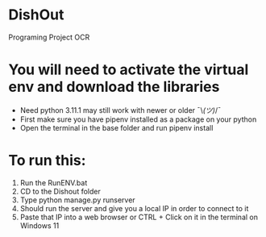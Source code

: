 # DishOut
Programing Project OCR

# You will need to activate the virtual env and download the libraries
- Need python 3.11.1 may still work with newer or older ¯\\_(ツ)_/¯
- First make sure you have pipenv installed as a package on your python
- Open the terminal in the base folder and run pipenv install

# To run this:
1. Run the RunENV.bat
2. CD to the Dishout folder
3. Type python manage.py runserver
4. Should run the server and give you a local IP in order to connect to it
5. Paste that IP into a web browser or CTRL + Click on it in the terminal on Windows 11
